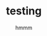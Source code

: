 ---
home: true
title: testing
subtitle: hmmm
heroImage: https://42f2671d685f51e10fc6-b9fcecea3e50b3b59bdc28dead054ebc.ssl.cf5.rackcdn.com/illustrations/web_developer_p3e5.svg
actionText: Learning Resource →
actionLink: /id/
---